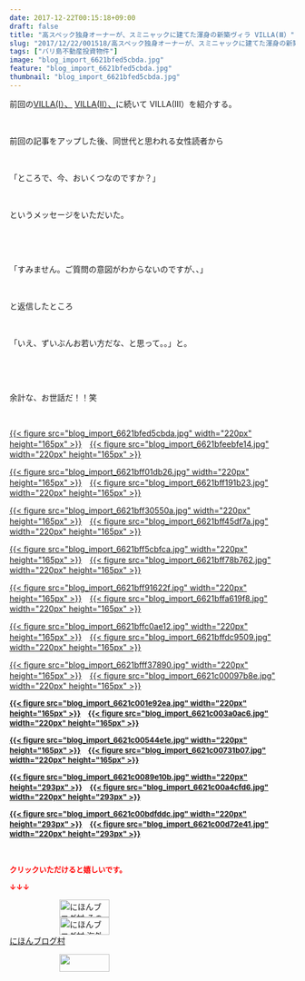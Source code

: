 ```yaml
---
date: 2017-12-22T00:15:18+09:00
draft: false
title: "高スペック独身オーナーが、スミニャックに建てた渾身の新築ヴィラ VILLA(Ⅲ）"
slug: "2017/12/22/001518/高スペック独身オーナーが、スミニャックに建てた渾身の新築ヴィラ VILLA(Ⅲ）"
tags: ["バリ島不動産投資物件"]
image: "blog_import_6621bfed5cbda.jpg"
feature: "blog_import_6621bfed5cbda.jpg"
thumbnail: "blog_import_6621bfed5cbda.jpg"
---
```

<p>前回の<a href="entry-12338154600.html" target="_blank">VILLA(Ⅰ）、</a> <a href="entry-12338158494.html" target="_blank">VILLA(Ⅱ）、</a>に続いて VILLA(Ⅲ）を紹介する。</p><p> </p><p>前回の記事をアップした後、同世代と思われる女性読者から</p><p> </p><p>「ところで、今、おいくつなのですか？」</p><p> </p><p>というメッセージをいただいた。</p><p> </p><p> </p><p>「すみません。ご質問の意図がわからないのですが、、」</p><p> </p><p>と返信したところ</p><p> </p><p>「いえ、ずいぶんお若い方だな、と思って。。」と。</p><p> </p><p> </p><p>余計な、お世話だ！！笑</p><p> </p><p><a href="blog_import_6621bfed5cbda.jpg">{{< figure src="blog_import_6621bfed5cbda.jpg" width="220px" height="165px" >}}</a>　<a href="blog_import_6621bfeebfe14.jpg">{{< figure src="blog_import_6621bfeebfe14.jpg" width="220px" height="165px" >}}</a></p><p><a href="blog_import_6621bff01db26.jpg">{{< figure src="blog_import_6621bff01db26.jpg" width="220px" height="165px" >}}</a>　<a href="blog_import_6621bff191b23.jpg">{{< figure src="blog_import_6621bff191b23.jpg" width="220px" height="165px" >}}</a></p><p><a href="blog_import_6621bff30550a.jpg">{{< figure src="blog_import_6621bff30550a.jpg" width="220px" height="165px" >}}</a>　<a href="blog_import_6621bff45df7a.jpg">{{< figure src="blog_import_6621bff45df7a.jpg" width="220px" height="165px" >}}</a></p><p><a href="blog_import_6621bff5cbfca.jpg">{{< figure src="blog_import_6621bff5cbfca.jpg" width="220px" height="165px" >}}</a>　<a href="blog_import_6621bff78b762.jpg">{{< figure src="blog_import_6621bff78b762.jpg" width="220px" height="165px" >}}</a></p><p><a href="blog_import_6621bff91622f.jpg">{{< figure src="blog_import_6621bff91622f.jpg" width="220px" height="165px" >}}</a>　<a href="blog_import_6621bffa619f8.jpg">{{< figure src="blog_import_6621bffa619f8.jpg" width="220px" height="165px" >}}</a></p><p><a href="blog_import_6621bffc0ae12.jpg">{{< figure src="blog_import_6621bffc0ae12.jpg" width="220px" height="165px" >}}</a>　<a href="blog_import_6621bffdc9509.jpg">{{< figure src="blog_import_6621bffdc9509.jpg" width="220px" height="165px" >}}</a></p><p><a href="blog_import_6621bfff37890.jpg">{{< figure src="blog_import_6621bfff37890.jpg" width="220px" height="165px" >}}</a>　<a href="blog_import_6621c00097b8e.jpg">{{< figure src="blog_import_6621c00097b8e.jpg" width="220px" height="165px" >}}</a></p><p><font color="#ff0000" size="2"><strong><a href="blog_import_6621c001e92ea.jpg">{{< figure src="blog_import_6621c001e92ea.jpg" width="220px" height="165px" >}}</a>　<a href="blog_import_6621c003a0ac6.jpg">{{< figure src="blog_import_6621c003a0ac6.jpg" width="220px" height="165px" >}}</a></strong></font></p><p><font color="#ff0000" size="2"><strong><a href="blog_import_6621c00544e1e.jpg">{{< figure src="blog_import_6621c00544e1e.jpg" width="220px" height="165px" >}}</a>　<a href="blog_import_6621c00731b07.jpg">{{< figure src="blog_import_6621c00731b07.jpg" width="220px" height="165px" >}}</a></strong></font></p><p><font color="#ff0000" size="2"><strong><a href="blog_import_6621c0089e10b.jpg">{{< figure src="blog_import_6621c0089e10b.jpg" width="220px" height="293px" >}}</a>　<a href="blog_import_6621c00a4cfd6.jpg">{{< figure src="blog_import_6621c00a4cfd6.jpg" width="220px" height="293px" >}}</a></strong></font></p><p><strong><font color="#ff0000" size="2"><a href="blog_import_6621c00bdfddc.jpg">{{< figure src="blog_import_6621c00bdfddc.jpg" width="220px" height="293px" >}}</a>　<a href="blog_import_6621c00d72e41.jpg">{{< figure src="blog_import_6621c00d72e41.jpg" width="220px" height="293px" >}}</a></font></strong></p><p> </p><p><font color="#ff0000" size="2"><strong>クリックいただけると嬉しいです。</strong></font></p><p><font color="#ff0000" size="2"><strong>↓↓↓</strong></font></p><p><a href="ranking.html?p_cid=01260127" id="&amp;blogmura_banner" target="_blank"><img alt="にほんブログ村 その他生活ブログ 不動産投資へ" border="0" height="31" src="data:image/svg+xml;charset=utf-8,%3Csvg%20xmlns%3D%22http%3A%2F%2Fwww.w3.org%2F2000%2Fsvg%22%20title%3D%22Placeholder%20for%20Images%22%20role%3D%22presentation%22%20viewBox%3D%220%200%2088%2031%22%20%2F%3E" width="88" data-src="https://img-proxy.blog-video.jp/images?url=http%3A%2F%2Flife.blogmura.com%2Fhudousantoushi%2Fimg%2Fhudousantoushi88_31.gif" style="aspect-ratio: auto 88 / 31;"/><noscript><img alt="にほんブログ村 その他生活ブログ 不動産投資へ" border="0" height="31" src="https://img-proxy.blog-video.jp/images?url=http%3A%2F%2Flife.blogmura.com%2Fhudousantoushi%2Fimg%2Fhudousantoushi88_31.gif" width="88"></noscript></a><br/><a href="ranking.html?p_cid=01260127" target="_blank"><img alt="にほんブログ村 海外生活ブログ バリ島情報へ" border="0" height="31" src="data:image/svg+xml;charset=utf-8,%3Csvg%20xmlns%3D%22http%3A%2F%2Fwww.w3.org%2F2000%2Fsvg%22%20title%3D%22Placeholder%20for%20Images%22%20role%3D%22presentation%22%20viewBox%3D%220%200%2088%2031%22%20%2F%3E" width="88" data-src="https://img-proxy.blog-video.jp/images?url=http%3A%2F%2Foverseas.blogmura.com%2Fbali%2Fimg%2Fbali88_31.gif" style="aspect-ratio: auto 88 / 31;"/><noscript><img alt="にほんブログ村 海外生活ブログ バリ島情報へ" border="0" height="31" src="https://img-proxy.blog-video.jp/images?url=http%3A%2F%2Foverseas.blogmura.com%2Fbali%2Fimg%2Fbali88_31.gif" width="88"></noscript></a><br/><a href="ranking.html?p_cid=01260127" target="_blank">にほんブログ村</a></p><p><a href="link.php?1804582" title="人気ブログランキングへ"><img border="0" height="31" src="data:image/svg+xml;charset=utf-8,%3Csvg%20xmlns%3D%22http%3A%2F%2Fwww.w3.org%2F2000%2Fsvg%22%20title%3D%22Placeholder%20for%20Images%22%20role%3D%22presentation%22%20viewBox%3D%220%200%2088%2031%22%20%2F%3E" width="88" data-src="https://blog.with2.net/img/banner/banner_22.gif" style="aspect-ratio: auto 88 / 31;"/><noscript><img border="0" height="31" src="https://blog.with2.net/img/banner/banner_22.gif" width="88"></noscript></a></p>

